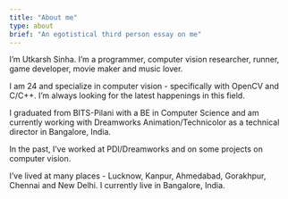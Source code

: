 ```yaml
---
title: "About me"
type: about
brief: "An egotistical third person essay on me"
---
```

I’m Utkarsh Sinha. I’m a programmer, computer vision researcher, runner, game developer, movie maker and music lover.

I am 24 and specialize in computer vision - specifically with OpenCV and C/C++. I’m always looking for the latest happenings in this field.

I graduated from BITS-Pilani with a BE in Computer Science and am currently working with Dreamworks Animation/Technicolor as a technical director in Bangalore, India.

In the past, I’ve worked at PDI/Dreamworks and on some projects on computer vision.

I’ve lived at many places - Lucknow, Kanpur, Ahmedabad, Gorakhpur, Chennai and New Delhi. I currently live in Bangalore, India.
